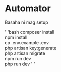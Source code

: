 # Automator

Basaha ni mag setup

'''bash
composer install<br>
npm install<br>
cp .env.example .env<br>
php artisan key:generate<br>
php artisan migrate<br>
npm run dev<br>
php run dev
'''